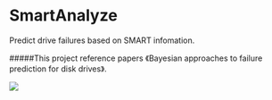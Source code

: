 # SmartAnalyze
Predict drive failures based on SMART infomation.

#####This project reference papers 《Bayesian approaches to failure prediction for disk drives》. 
 
 
 

![](https://github.com/BYRans/SmartAnalyze/blob/master/Bayesian%20approaches%20to%20failure%20prediction%20for%20disk%20drives.png) 
